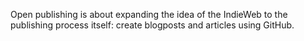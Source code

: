 Open publishing is about expanding the idea of the IndieWeb to the publishing process itself: create blogposts and 
articles using GitHub. 
